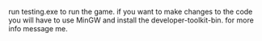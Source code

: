 run testing.exe to run the game.
if you want to make changes to the code you will have to use MinGW and install the developer-toolkit-bin.
for more info message me.
